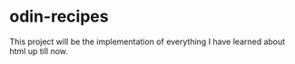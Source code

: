 # odin-recipes

This project will be the implementation of everything I have learned about html up till now.